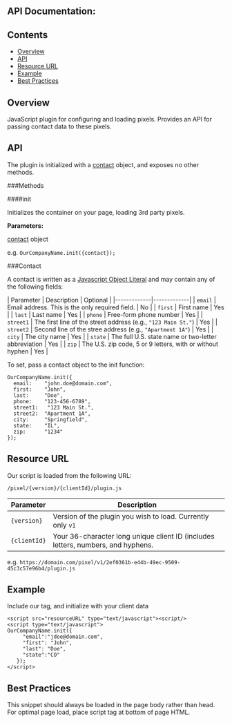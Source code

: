 API Documentation:
---------------------------------

Contents
--------

  * [Overview](#overview)
  * [API](#api)
  * [Resource URL](#resource-url)
  * [Example](#example)
  * [Best Practices](#best-practices)

Overview
--------

  JavaScript plugin for configuring and loading pixels. Provides an API for passing contact data to these pixels.

API
---

  The plugin is initialized with a [contact](#contact) object, and exposes no other methods.

###Methods

####init

Initializes the container on your page, loading 3rd party pixels.

**Parameters:**

[contact](#contact) object

e.g. `OurCompanyName.init({contact});`

###Contact

  A contact is written as a [Javascript Object Literal](http://www.dyn-web.com/tutorials/object-literal/) and may contain any of the following fields:

  | Parameter   | Description | Optional |
  |-------------|-------------|
  | `email`     | Email address. This is the only required field. | No |
  | `first`     | First name | Yes |
  | `last`      | Last name | Yes |
  | `phone`     | Free-form phone number | Yes |
  | `street1`    | The first line of the street address (e.g., `"123 Main St."`) | Yes |
  | `street2`   | Second line of the stree address (e.g., `"Apartment 1A"`)        | Yes |
  | `city`      | The city name  | Yes |
  | `state`     | The full U.S. state name or two-letter abbreviation | Yes |
  | `zip`       | The U.S. zip code, 5 or 9 letters, with or without hyphen | Yes |

  To set, pass a contact object to the init function:

  ```
  OurCompanyName.init({
    email:    "john.doe@domain.com",
    first:    "John",
    last:     "Doe",
    phone:    "123-456-6789",
    street1:   "123 Main St.",
    street2:  "Apartment 1A",
    city:     "Springfield",
    state:    "IL",
    zip:      "1234"
  });
  ```

Resource URL
------------

  Our script is loaded from the following URL:

  `/pixel/{version}/{clientId}/plugin.js`

  | Parameter | Description |
  |-----------|-------------|
  | `{version}` | Version of the plugin you wish to load.  Currently only `v1`
  | `{clientId}` | Your 36-character long unique client ID (includes letters, numbers, and hyphens. |

  e.g. `https://domain.com/pixel/v1/2ef0361b-e44b-49ec-9509-45c3c57e96b4/plugin.js`



Example
-------

  Include our tag, and initialize with your client data

  ```
  <script src="resourceURL" type="text/javascript"><script/>
  <script type="text/javascript">
  OurCompanyName.init({
       "email":"jdoe@domain.com",
       "first": "John",
       "last": "Doe",
       "state":"CO"
     });
  </script>
  ```

Best Practices
--------------

  This snippet should always be loaded in the page body rather than head. For optimal page load, place script tag at bottom of page HTML.
